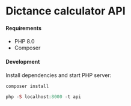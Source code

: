# Dictance calculator API

#### Requirements
- PHP 8.0
- Composer

#### Development
Install dependencies and start PHP server:
```php
composer install
```
```php
php -S localhost:8000 -t api
```